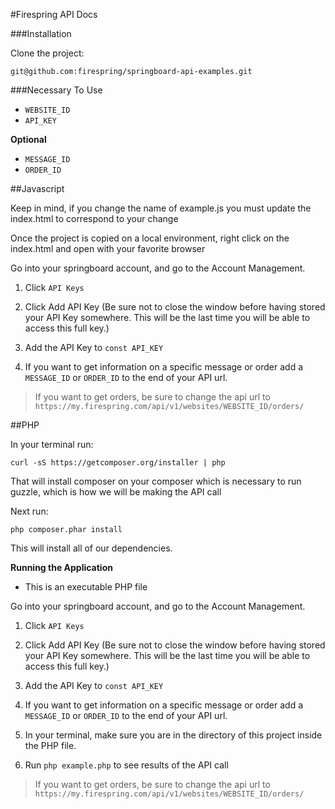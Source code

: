 #Firespring API Docs

###Installation

Clone the project:
```
git@github.com:firespring/springboard-api-examples.git
```
###Necessary To Use

* `WEBSITE_ID`
* `API_KEY`

**Optional**

* `MESSAGE_ID`
* `ORDER_ID`

##Javascript

Keep in mind, if you change the name of example.js you must update the index.html to correspond to your change

Once the project is copied on a local environment, right click on the index.html and open with your favorite browser

Go into your springboard account, and go to the Account Management. 

1. Click `API Keys`

2. Click Add API Key (Be sure not to close the window before having stored your API Key somewhere.
This will be the last time you will be able to access this full key.)

3. Add the API Key to `const API_KEY`

4. If you want to get information on a specific message or order add a `MESSAGE_ID` or `ORDER_ID` to the end of
your API url.

> If you want to get orders, be sure to change the api url to `https://my.firespring.com/api/v1/websites/WEBSITE_ID/orders/`

##PHP

In your terminal run:
```
curl -sS https://getcomposer.org/installer | php
```
That will install composer on your composer which is necessary to run guzzle, which is how we will be making the API call

Next run:
```
php composer.phar install
```

This will install all of our dependencies.

**Running the Application**

* This is an executable PHP file

Go into your springboard account, and go to the Account Management. 

1. Click `API Keys`

2. Click Add API Key (Be sure not to close the window before having stored your API Key somewhere.
This will be the last time you will be able to access this full key.)

3. Add the API Key to `const API_KEY`

4. If you want to get information on a specific message or order add a `MESSAGE_ID` or `ORDER_ID` to the end of
your API url.

5. In your terminal, make sure you are in the directory of this project inside the PHP file.

6. Run `php example.php` to see results of the API call

> If you want to get orders, be sure to change the api url to `https://my.firespring.com/api/v1/websites/WEBSITE_ID/orders/`

 